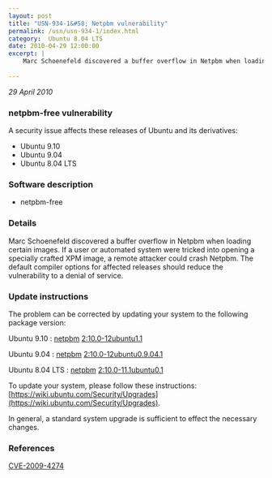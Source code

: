 ```yaml
---
layout: post
title: "USN-934-1&#58; Netpbm vulnerability"
permalink: /usn/usn-934-1/index.html
category:  Ubuntu 8.04 LTS
date: 2010-04-29 12:00:00
excerpt: |
    Marc Schoenefeld discovered a buffer overflow in Netpbm when loading certain images. If a user or automated system were tricked into opening a specially crafted XPM image, a remote attacker could crash Netpbm. The default compiler options for affected releases should reduce the vulnerability to a denial of service. 
    
--- 
```

 
 

*29 April 2010*

### netpbm-free vulnerability

A security issue affects these releases of Ubuntu and its derivatives:

* Ubuntu 9.10
* Ubuntu 9.04
* Ubuntu 8.04 LTS

### Software description

* netpbm-free 

### Details

Marc Schoenefeld discovered a buffer overflow in Netpbm when loading certain images. If a user or automated system were tricked into opening a specially crafted XPM image, a remote attacker could crash Netpbm. The default compiler options for affected releases should reduce the vulnerability to a denial of service. 

### Update instructions

The problem can be corrected by updating your system to the following package version:

Ubuntu 9.10
 : [netpbm](https://launchpad.net/ubuntu/+source/netpbm-free) <span> [2:10.0-12ubuntu1.1](https://launchpad.net/ubuntu/+source/netpbm-free/2:10.0-12ubuntu1.1) </span> 

Ubuntu 9.04
 : [netpbm](https://launchpad.net/ubuntu/+source/netpbm-free) <span> [2:10.0-12ubuntu0.9.04.1](https://launchpad.net/ubuntu/+source/netpbm-free/2:10.0-12ubuntu0.9.04.1) </span> 

Ubuntu 8.04 LTS
 : [netpbm](https://launchpad.net/ubuntu/+source/netpbm-free) <span> [2:10.0-11.1ubuntu0.1](https://launchpad.net/ubuntu/+source/netpbm-free/2:10.0-11.1ubuntu0.1) </span> 

To update your system, please follow these instructions: [https://wiki.ubuntu.com/Security/Upgrades](https://wiki.ubuntu.com/Security/Upgrades).

In general, a standard system upgrade is sufficient to effect the necessary changes. 

### References

 
 [CVE-2009-4274](http://people.ubuntu.com/~ubuntu-security/cve/CVE-2009-4274)
 

